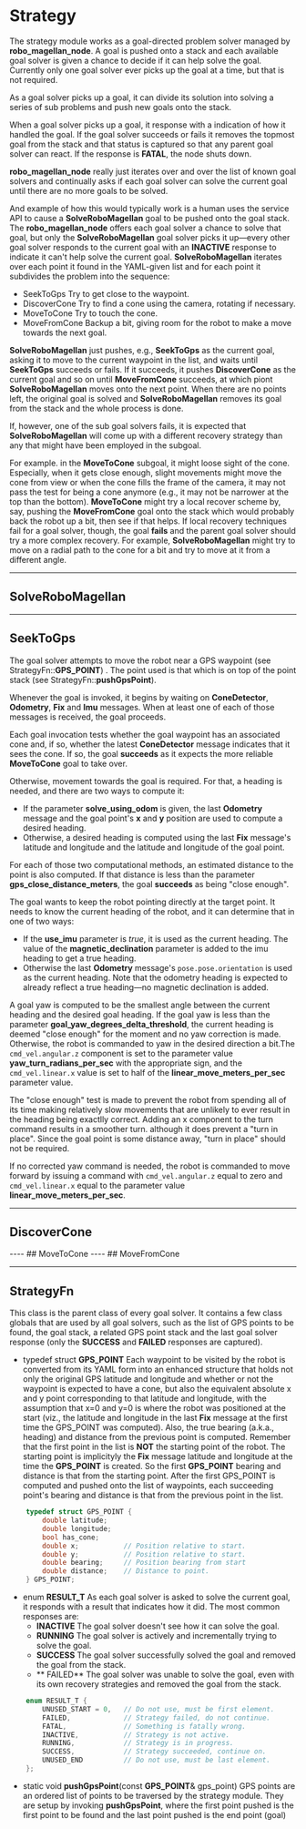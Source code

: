 # Strategy

The strategy module works as a goal-directed problem solver managed by **robo_magellan_node**. A goal is pushed onto a stack and each available goal solver is given a chance to decide if it can help solve the goal. Currently only one goal solver ever picks up the goal at a time, but that is not required.

As a goal solver picks up a goal, it can divide its solution into solving a series of sub problems and push new goals onto the stack.

When a goal solver picks up a goal, it response with a indication of how it handled the goal. If the goal solver succeeds or fails it removes the topmost goal from the stack and that status is captured so that any parent goal solver can react. If the response is **FATAL**, the node shuts down.

**robo_magellan_node** really just iterates over and over the list of known goal solvers and continually asks if each goal solver can solve the current goal until there are no more goals to be solved.

And example of how this would typically work is a human uses the service API to cause a **SolveRoboMagellan** goal to be pushed onto the goal stack. The **robo_magellan_node** offers each goal solver a chance to solve that goal, but only the **SolveRoboMagellan** goal solver picks it up—every other goal solver responds to the current goal with an **INACTIVE** response to indicate it can't help solve the current goal. **SolveRoboMagellan** iterates over each point it found in the YAML-given list and for each point it subdivides the problem into the sequence:

- SeekToGps
Try to get close to the waypoint.
- DiscoverCone
Try to find a cone using the camera, rotating if necessary.
- MoveToCone
Try to touch the cone.
- MoveFromCone
Backup a bit, giving room for the robot to make a move towards the next goal.

**SolveRoboMagellan** just pushes, e.g., **SeekToGps** as the current goal, asking it to move to the current waypoint in the list, and waits until **SeekToGps** succeeds or fails. If it succeeds, it pushes **DiscoverCone** as the current goal and so on until **MoveFromCone** succeeds, at which piont **SolveRoboMagellan** moves onto the next point. When there are no points left, the original goal is solved and **SolveRoboMagellan** removes its goal from the stack and the whole process is done.

If, however, one of the sub goal solvers fails, it is expected that **SolveRoboMagellan** will come up with a different recovery strategy than any that might have been employed in the subgoal.

For example. in the **MoveToCone** subgoal, it might loose sight of the cone. Especially, when it gets close enough, slight movements might move the cone from view or when the cone fills the frame of the camera, it may not pass the test for being a cone anymore (e.g., it may not be narrower at the top than the bottom). **MoveToCone** might try a local recover scheme by, say, pushing the **MoveFromCone** goal onto the stack which would probably back the robot up a bit, then see if that helps. If local recovery techniques fail for a goal solver, though, the goal **fails** and the parent goal solver should try a more complex recovery. For example, **SolveRoboMagellan** might try to move on a radial path to the cone for a bit and try to move at it from a different angle.

----
## SolveRoboMagellan
<to be done>

----
## SeekToGps
The goal solver attempts to move the robot near a GPS waypoint (see StrategyFn::**GPS_POINT**) . The point used is that which is on top of the point stack (see StrategyFn::**pushGpsPoint**).

Whenever the goal is invoked, it begins by waiting on **ConeDetector**, **Odometry**, **Fix** and **Imu** messages. When at least one of each of those messages is received, the goal proceeds.

Each goal invocation tests whether the goal waypoint has an associated cone and, if so, whether the latest **ConeDetector** message indicates that it sees the cone. If so, the goal **succeeds** as it expects the more reliable **MoveToCone** goal to take over.

Otherwise, movement towards the goal is required. For that, a heading is needed, and there are two ways to compute it:

* If the parameter **solve_using_odom** is given, the last **Odometry** message and the goal point's **x** and **y** position are used to compute a desired heading.
* Otherwise, a desired heading is computed using the last **Fix** message's latitude and longitude and the latitude and longitude of the goal point.

For each of those two computational methods, an estimated distance to the point is also computed. If that distance is less than the parameter **gps_close_distance_meters**, the goal **succeeds** as being "close enough".

The goal wants to keep the robot pointing directly at the target point. It needs to know the current heading of the robot, and it can determine that in one of two ways:

* If the **use_imu** parameter is _true_, it is used as the current heading. The value of the **magnetic_declination** parameter is added to the imu heading to get a true heading.
* Otherwise the last **Odometry** message's `pose.pose.orientation` is used as the current heading. Note that the odometry heading is expected to already reflect a true heading—no magnetic declination is added.

A goal yaw is computed to be the smallest angle between the current heading and the desired goal heading. If the goal yaw is less than the parameter **goal_yaw_degrees_delta_threshold**, the current heading is deemed "close enough" for the moment and no yaw correction is made. Otherwise, the robot is commanded to yaw in the desired direction a bit.The `cmd_vel.angular.z` component is set to the parameter value **yaw_turn_radians_per_sec** with the appropriate sign, and the `cmd_vel.linear.x` value is set to half of the **linear_move_meters_per_sec** parameter value. 

The "close enough" test is made to prevent the robot from spending all of its time making relatively slow movements that are unlikely to ever result in the heading being exactlly correct. Adding an x component to the turn command results in a smoother turn. although it does prevent a "turn in place". Since the goal point is some distance away, "turn in place" should not be required.

If no corrected yaw command is needed, the robot is commanded to move forward by issuing a command with `cmd_vel.angular.z` equal to zero and `cmd_vel.linear.x` equal to the parameter value **linear_move_meters_per_sec**.

----
## DiscoverCone
<to be done>
----
## MoveToCone
<to be done>
----
## MoveFromCone

----
## StrategyFn
This class is the parent class of every goal solver. It contains a few class globals that are used by all goal solvers, such as the list of GPS points to be found, the goal stack, a related GPS point stack and the last goal solver response (only the **SUCCESS** and **FAILED** responses are captured).

- typedef struct **GPS_POINT**
Each waypoint to be visited by the robot is converted from its YAML form into an enhanced structure that holds not only the original GPS latitude and longitude and whether or not the waypoint is expected to have a cone, but also the equivalent absolute x and y point corresponding to that latitude and longitude, with the assumption that x=0 and y=0 is where the robot was positioned at the start (viz., the latitude and longitude in the last **Fix** message at the first time the GPS_POINT was computed). Also, the true bearing (a.k.a., heading) and distance from the previous point is computed. Remember that the first point in the list is **NOT** the starting point of the robot. The starting point is implicityly the **Fix** message latitude and longitude at the time the **GPS_POINT** is created. So the first **GPS_POINT** bearing and distance is that from the starting point. After the first GPS_POINT is computed and pushed onto the list of waypoints, each succeeding point's bearing and distance is that from the previous point in the list.
~~~c++
	typedef struct GPS_POINT {
		double latitude;
		double longitude;
		bool has_cone;
		double x;			// Position relative to start.
		double y;			// Position relative to start.
		double bearing;		// Position bearing from start
		double distance;	// Distance to point.
	} GPS_POINT;
~~~

- enum **RESULT_T**
As each goal solver is asked to solve the current goal, it responds with a result that indicates how it did. The most common responses are:
	* **INACTIVE**
  	The goal solver doesn't see how it can solve the goal.
	* **RUNNING**
  	The goal solver is actively and incrementally trying to solve the goal.
  	* **SUCCESS**
  	The goal solver successfully solved the goal and removed the goal from the stack.
  	* ** FAILED**
  	The goal solver was unable to solve the goal, even with its own recovery strategies and removed the goal from the stack.
~~~C++
	enum RESULT_T {
		UNUSED_START = 0,	// Do not use, must be first element.
		FAILED,				// Strategy failed, do not continue.
		FATAL,				// Something is fatally wrong.
		INACTIVE,			// Strategy is not active.
		RUNNING,			// Strategy is in progress.
		SUCCESS,			// Strategy succeeded, continue on.
		UNUSED_END			// Do not use, must be last element.
	};
~~~

- static void **pushGpsPoint**(const **GPS_POINT**& gps_point)
GPS points are an ordered list of points to be traversed by the strategy module. They are setup by invoking **pushGpsPoint**, where the first point pushed is the first point to be found and the last point pushed is the end point (goal)
